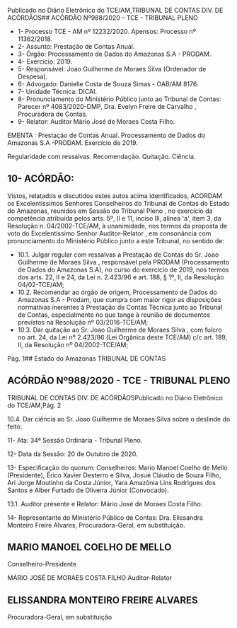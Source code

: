 Publicado  no  Diário  Eletrônico do TCE/AM,TRIBUNAL DE CONTAS DIV. DE ACÓRDÃOS## ACÓRDÃO Nº988/2020 - TCE - TRIBUNAL PLENO

- 1- Processo TCE - AM nº 12232/2020. Apensos: Processo nº  11362/2018.
- 2- Assunto: Prestação de Contas Anual.
- 3- Órgão: Processamento de Dados do Amazonas S.A - PRODAM.
- 4- Exercício: 2019.
- 5- Responsável: Joao Guilherme de Moraes Silva (Ordenador de Despesa).
- 6- Advogado: Danielle Costa de Souza Simas - OAB/AM 8176.
- 7- Unidade Técnica: DICAI.
- 8- Pronunciamento  do  Ministério  Público  junto  ao  Tribunal  de  Contas: Parecer  nº 4083/2020-DMP, Dra. Evelyn Freire de Carvalho , Procuradora de Contas.
- 9- Relator: Auditor Mário José de Moraes Costa Filho.

EMENTA : Prestação de Contas Anual. Processamento  de  Dados  do  Amazonas  S.A -PRODAM. Exercício de 2019.

Regularidade com ressalvas. Recomendação. Quitação. Ciência.

## 10-  ACÓRDÃO:

Vistos, relatados e discutidos estes autos acima identificados, ACORDAM os Excelentíssimos Senhores Conselheiros do Tribunal de Contas do Estado do Amazonas, reunidos em Sessão do Tribunal Pleno , no exercício da competência atribuída pelos arts. 5º, II e 11, inciso III, alínea 'a', item 3, da Resolução n. 04/2002-TCE/AM, à unanimidade, nos termos da proposta de voto do Excelentíssimo Senhor Auditor-Relator , em consonância com pronunciamento do Ministério Público junto a este Tribunal, no sentido de:

- 10.1. Julgar  regular  com  ressalvas a  Prestação  de  Contas  do Sr.  Joao Guilherme de Moraes Silva , responsável pela PRODAM (Processamento de Dados do Amazonas S.A), no curso do exercício de 2019, nos termos dos arts. 22, II e 24, da Lei n. 2.423/96 e art. 188, § 1º, II, da Resolução 04/02-TCE/AM;
- 10.2. Recomendar ao órgão de origem, Processamento de Dados do Amazonas  S.A  -  Prodam,  que cumpra  com  maior  rigor  as  disposições normativas inerentes à Prestação de Contas Técnica junto ao Tribunal de Contas, especialmente no que tange à reunião de documentos previstos na Resolução nº 03/2016-TCE/AM;
- 10.3. Dar quitação ao Sr. Joao Guilherme de Moraes Silva , com fulcro no art. 24,  da  Lei  nº  2.423/96  (Lei  Orgânica  deste  TCE/AM)  c/c  art.  189,  II,  da Resolução nº 04/2002-TCE/AM;

Pág. 1## Estado do Amazonas TRIBUNAL DE CONTAS

## ACÓRDÃO Nº988/2020 - TCE - TRIBUNAL PLENO

TRIBUNAL DE CONTAS DIV. DE ACÓRDÃOSPublicado  no  Diário  Eletrônico do TCE/AM,Pág. 2

10.4. Dar ciência ao Sr. Joao Guilherme de Moraes Silva sobre o deslinde do feito.

11-  Ata: 34ª Sessão Ordinária - Tribunal Pleno.

12-  Data da Sessão: 20 de Outubro de 2020.

13-  Especificação do quorum: Conselheiros: Mario Manoel Coelho de Mello (Presidente),  Érico  Xavier  Desterro  e  Silva,  Josué  Cláudio  de  Souza  Filho,  Ari  Jorge Moutinho da Costa Júnior, Yara Amazônia Lins Rodrigues dos Santos e Alber Furtado de Oliveira Júnior (Convocado).

13.1. Auditor presente e Relator: Mário José de Moraes Costa Filho.

14-  Representante do Ministério Público de Contas: Dra. Elissandra Monteiro Freire Alvares, Procuradora-Geral, em substituição.

## MARIO MANOEL COELHO DE MELLO

Conselheiro-Presidente

MÁRIO JOSÉ DE MORAES COSTA FILHO Auditor-Relator

## ELISSANDRA MONTEIRO FREIRE ALVARES

Procuradora-Geral, em substituição
